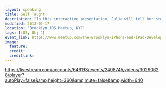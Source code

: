 ```yaml
---
layout: speaking
title: Self Taught
description: "In this interactive presentation, Julie will tell her story of building GoFest, including technical pitfalls and victories. Through audience participation, she'll construct a guide of self-taught do's and don'ts, then make it available for download post-meetup."
modified: 2013-09-17
location: "Brooklyn iOS Meetup, NYC"
tags: [iOS, Obj-C]
event_link: https://www.meetup.com/The-Brooklyn-iPhone-and-iPad-Developer-Meetup/events/138137442/
image:
  feature:
  credit: 
  creditlink: 
---
```




https://livestream.com/accounts/646193/events/2408745/videos/30290628/player?autoPlay=false&amp;height=360&amp;mute=false&amp;width=640





